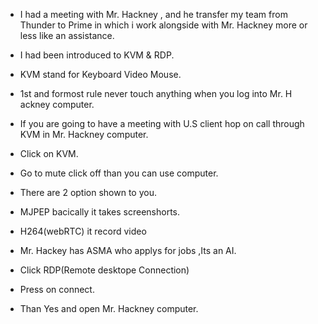 
- I had a meeting with Mr. Hackney , and he transfer my team from Thunder to Prime in which i work alongside with Mr. Hackney more or less like an assistance.

- I had been introduced to KVM & RDP.
- KVM stand for Keyboard Video Mouse.
- 1st and formost rule never touch anything when you log into Mr. H ackney computer.
- If you are going to have a meeting with U.S client hop on call through KVM in Mr. Hackney computer.
- Click on KVM.
- Go to mute click off than you can use computer.
- There are 2 option shown to you.
- MJPEP bacically it takes screenshorts.
- H264(webRTC) it record video
- Mr. Hackey has ASMA who applys for jobs ,Its an AI.
- Click RDP(Remote desktope Connection)
- Press on connect.

- Than Yes and open Mr. Hackney computer.
